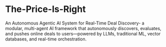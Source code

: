 # The-Price-Is-Right
An Autonomous Agentic AI System for Real-Time Deal Discovery- a modular, multi-agent AI framework that autonomously discovers, evaluates, and pushes online deals to users—powered by LLMs, traditional ML, vector databases, and real-time orchestration. 
